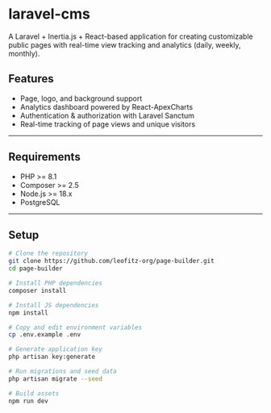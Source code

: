 # laravel-cms


A Laravel + Inertia.js + React-based application for creating customizable public pages with real-time view tracking and analytics (daily, weekly, monthly).

## Features
-  Page, logo, and background support
-  Analytics dashboard powered by React-ApexCharts
-  Authentication & authorization with Laravel Sanctum
-  Real-time tracking of page views and unique visitors

---

## Requirements
- PHP >= 8.1
- Composer >= 2.5
- Node.js >= 18.x
- PostgreSQL

---

## Setup
```bash
# Clone the repository
git clone https://github.com/leofitz-org/page-builder.git
cd page-builder

# Install PHP dependencies
composer install

# Install JS dependencies
npm install

# Copy and edit environment variables
cp .env.example .env

# Generate application key
php artisan key:generate

# Run migrations and seed data
php artisan migrate --seed

# Build assets
npm run dev
